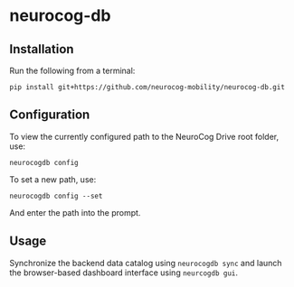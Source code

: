 # neurocog-db

## Installation

Run the following from a terminal:

```
pip install git+https://github.com/neurocog-mobility/neurocog-db.git
```

## Configuration

To view the currently configured path to the NeuroCog Drive root folder, use:
```
neurocogdb config
```

To set a new path, use:
```
neurocogdb config --set
```
And enter the path into the prompt.

## Usage

Synchronize the backend data catalog using ```neurocogdb sync``` and launch the browser-based dashboard interface using ```neurcogdb gui```.